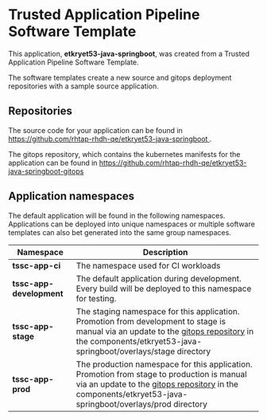 # Trusted Application Pipeline Software Template

This application, **etkryet53-java-springboot**, was created from a Trusted Application Pipeline Software Template.

The software templates create a new source and gitops deployment repositories with a sample source application. 

## Repositories

The source code for your application can be found in [https://github.com/rhtap-rhdh-qe/etkryet53-java-springboot ](https://github.com/rhtap-rhdh-qe/etkryet53-java-springboot ).
 
The gitops repository, which contains the kubernetes manifests for the application can be found in 
[https://github.com/rhtap-rhdh-qe/etkryet53-java-springboot-gitops ](https://github.com/rhtap-rhdh-qe/etkryet53-java-springboot-gitops ) 

## Application namespaces 

The default application will be found in the following namespaces. Applications can be deployed into unique namespaces or multiple software templates can also bet generated into the same group namespaces.  

|  Namespace   |  Description   |  
| -------- | -------- |
| **tssc-app-ci** | The namespace used for CI workloads |
| **tssc-app-development** | The default application during development. Every build will be deployed to this namespace for testing. |
| **tssc-app-stage** | The staging namespace for this application. Promotion from development to stage is manual via an update to the [gitops repository](https://github.com/rhtap-rhdh-qe/etkryet53-java-springboot-gitops ) in the components/etkryet53-java-springboot/overlays/stage directory |
| **tssc-app-prod** | The production namespace for this application. Promotion from stage to production is manual via an update to the [gitops repository](https://github.com/rhtap-rhdh-qe/etkryet53-java-springboot-gitops ) in the components/etkryet53-java-springboot/overlays/prod directory |